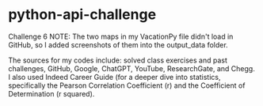 # python-api-challenge
Challenge 6
NOTE: The two maps in my VacationPy file didn't load in GitHub, so I added screenshots of them into the output_data folder. 

The sources for my codes include: solved class exercises and past challenges, GitHub, Google, ChatGPT, YouTube, ResearchGate, and Chegg.
I also used Indeed Career Guide (for a deeper dive into statistics, specifically the Pearson Correlation Coefficient (r) and the Coefficient of Determination (r squared).
